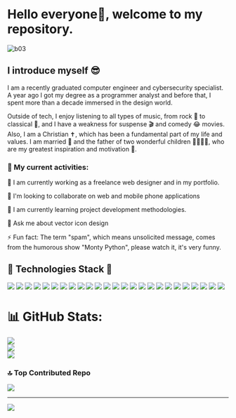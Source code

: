 # Hello everyone👋, welcome to my repository.
![b03](https://github.com/Emilio-Olivares/Emilio-Olivares/assets/159938168/245dc523-d66b-45f4-93cf-08f9b7f15c03)
## I introduce myself :sunglasses:

I am a recently graduated computer engineer and cybersecurity specialist. A year ago I got my degree as a programmer analyst and before that, I spent more than a decade immersed in the design world.

Outside of tech, I enjoy listening to all types of music, from rock 🎸 to classical 🎻, and I have a weakness for suspense 🎬 and comedy 😂 movies. Also, I am a Christian ✝️, which has been a fundamental part of my life and values. I am married 💑 and the father of two wonderful children 👨‍👩‍👦‍👦, who are my greatest inspiration and motivation 🚀.

### 🌟 My current activities:
🔭 I am currently working as a freelance web designer and in my portfolio.


👯 I'm looking to collaborate on web and mobile phone applications


🌱 I am currently learning project development methodologies.


💬 Ask me about vector icon design


⚡ Fun fact: The term "spam", which means unsolicited message, comes from the humorous show "Monty Python", please watch it, it's very funny.

## 🔧 Technologies Stack 🔧
![](https://img.shields.io/badge/OS-Windows-informational?style=for-the-badged&logo=windows&logoColor=white&color=E87722)
![](https://img.shields.io/badge/OS-Linux-informational?style=flat&logo=linux&logoColor=white&color=E87722)
![](https://img.shields.io/badge/Desing-InkScape-informational?style=flat&logo=inkscape&logoColor=white&color=753BBD)
![](https://img.shields.io/badge/Desing-Adobe%20Illustrator-informational?style=flat&logo=adobeillustrator&logoColor=white&color=753BBD)
![](https://img.shields.io/badge/Desing-AutoCAD-informational?style=flat&logo=autocad&logoColor=white&color=753BBD)
![](https://img.shields.io/badge/Video-Filmora-informational?style=flat&logo=wondershare&logoColor=white&color=012169)
![](https://img.shields.io/badge/Code-HTML5-informational?style=flat&logo=html5&logoColor=white&color=00B2A9)
![](https://img.shields.io/badge/Code-CSS3-informational?style=flat&logo=css3&logoColor=white&color=00B2A9)
![](https://img.shields.io/badge/Code-Boostrap-informational?style=flat&logo=bootstrap&logoColor=white&color=00B2A9)
![](https://img.shields.io/badge/Code-PHP-informational?style=flat&logo=php&logoColor=white&color=00B2A9)
![](https://img.shields.io/badge/Code-JavaScript-informational?style=flat&logo=javascript&logoColor=white&color=00B2A9)
![](https://img.shields.io/badge/Code-C%20Sharp-informational?style=flat&logo=csharp&logoColor=white&color=00B2A9)
![](https://img.shields.io/badge/Code-MySQL-informational?style=flat&logo=mysql&logoColor=white&color=00B2A9)
![](https://img.shields.io/badge/GitHub-Git-informational?style=flat&logo=git&logoColor=white&color=#8B8000)
![](https://img.shields.io/badge/IDE-VSCode-informational?style=flat&logo=visualstudiocode&logoColor=white&color=658D1B)
![](https://img.shields.io/badge/IDE-Visual%20Studio-informational?style=flat&logo=visualstudio&logoColor=white&color=658D1B)
![](https://img.shields.io/badge/Cibersecurity-Kali%20Lunux-informational?style=flat&logo=kalilinux&logoColor=white&color=BE3A34)
![](https://img.shields.io/badge/Cibersecurity-Security%20Onion-informational?style=flat&logo=torproject&logoColor=white&color=BE3A34)
![](https://img.shields.io/badge/Cibersecurity-Wireshark-informational?style=flat&logo=wireshark&logoColor=white&color=BE3A34)
![](https://img.shields.io/badge/Cibersecurity-pfSense-informational?style=flat&logo=pfsense&logoColor=white&color=BE3A34)
![](https://img.shields.io/badge/Cibersecurity-Metasploit-informational?style=flat&logo=metasploit&logoColor=white&color=BE3A34)
![](https://img.shields.io/badge/Cibersecurity-Burp%20Suite-informational?style=flat&logo=conventionalcommits&logoColor=white&color=BE3A34)
![](https://img.shields.io/badge/Cibersecurity-SQLMap-informational?style=flat&logo=conventionalcommits&logoColor=white&color=BE3A34)
![](https://img.shields.io/badge/Cibersecurity-THC-Hydra-informational?style=flat&logo=conventionalcommits&logoColor=white&color=BE3A34)
![](https://img.shields.io/badge/Cibersecurity-Bettercap-informational?style=flat&logo=conventionalcommits&logoColor=white&color=BE3A34)

# 📊 GitHub Stats:
![](https://github-readme-stats.vercel.app/api?username=Emilio-Olivares&theme=dark&hide_border=false&include_all_commits=false&count_private=false)<br/>
![](https://github-readme-streak-stats.herokuapp.com/?user=Emilio-Olivares&theme=dark&hide_border=false)<br/>
![](https://github-readme-stats.vercel.app/api/top-langs/?username=Emilio-Olivares&theme=dark&hide_border=false&include_all_commits=false&count_private=false&layout=compact)

### 🔝 Top Contributed Repo
![](https://github-contributor-stats.vercel.app/api?username=Emilio-Olivares&limit=5&theme=oldie&combine_all_yearly_contributions=true)

---
[![](https://visitcount.itsvg.in/api?id=Emilio-Olivares&icon=0&color=0)](https://visitcount.itsvg.in)


<!--
**Emilio-Olivares/Emilio-Olivares** is a ✨ _special_ ✨ repository because its `README.md` (this file) appears on your GitHub profile.

Here are some ideas to get you started:

- 🔭 I’m currently working on ...
- 🌱 I’m currently learning ...
- 👯 I’m looking to collaborate on ...
- 🤔 I’m looking for help with ...
- 💬 Ask me about ...
- 📫 How to reach me: ...
- 😄 Pronouns: ...
- ⚡ Fun fact: ...
-->
